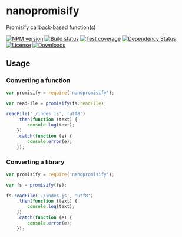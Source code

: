 # nanopromisify

Promisify callback-based function(s)

[![NPM version][npm-image]][npm-url]
[![Build status][travis-image]][travis-url]
[![Test coverage][coveralls-image]][coveralls-url]
[![Dependency Status][david-image]][david-url]
[![License][license-image]][license-url]
[![Downloads][downloads-image]][downloads-url]

## Usage

### Converting a function

```js
var promisify = require('nanopromisify');

var readFile = promisify(fs.readFile);

readFile('./indes.js', 'utf8')
	.then(function (text) {
		console.log(text);
	})
	.catch(function (e) {
		console.error(e);
	});
```

### Converting a library

```js
var promisify = require('nanopromisify');

var fs = promisify(fs);

fs.readFile('./indes.js', 'utf8')
	.then(function (text) {
		console.log(text);
	})
	.catch(function (e) {
		console.error(e);
	});
```

[gitter-image]: https://badges.gitter.im/Holixus/nanopromisify.png
[gitter-url]: https://gitter.im/Holixus/nanopromisify

[npm-image]: https://img.shields.io/npm/v/nanopromisify.svg?style=flat-square
[npm-url]: https://npmjs.org/package/nanopromisify

[github-tag]: http://img.shields.io/github/tag/Holixus/nanopromisify.svg?style=flat-square
[github-url]: https://github.com/Holixus/nanopromisify/tags

[travis-image]: https://travis-ci.org/Holixus/nanopromisify.svg?branch=master
[travis-url]: https://travis-ci.org/Holixus/nanopromisify

[coveralls-image]: https://img.shields.io/coveralls/Holixus/nanopromisify.svg?style=flat-square
[coveralls-url]: https://coveralls.io/r/Holixus/nanopromisify

[david-image]: http://img.shields.io/david/Holixus/nanopromisify.svg?style=flat-square
[david-url]: https://david-dm.org/Holixus/nanopromisify

[license-image]: http://img.shields.io/npm/l/nanopromisify.svg?style=flat-square
[license-url]: LICENSE

[downloads-image]: http://img.shields.io/npm/dm/nanopromisify.svg?style=flat-square
[downloads-url]: https://npmjs.org/package/nanopromisify
